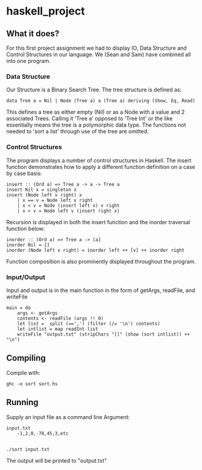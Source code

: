 haskell_project
===============

## What it does?
For this first project assignment we had to display IO, Data Structure and Control Structures in our language.
We (Sean and Sam) have combined all into one program.

### Data Structure
Our Structure is a Binary Search Tree. The tree structure is defined as:

    data Tree a = Nil | Node (Tree a) a (Tree a) deriving (Show, Eq, Read)

This defines a tree as either empty (Nil) or as a Node with a value and 2 associated Trees.
Calling it 'Tree a' opposed to 'Tree Int' or the like essentially means the tree is a polymorphic data type.
The functions not needed to 'sort a list' through use of the tree are omitted.

### Control Structures
The program displays a number of control structures in Haskell.
The insert function demonstrates how to apply a different function definition on a case by case basis:

    insert :: (Ord a) => Tree a -> a -> Tree a
    insert Nil x = singleton x
    insert (Node left v right) x
        | x == v = Node left v right
        | x < v = Node (insert left x) v right
        | x > v = Node left v (insert right x) 

Recursion is displayed in both the insert function and the inorder traversal function below:

    inorder :: (Ord a) => Tree a -> [a]
    inorder Nil = []
    inorder (Node left v right) = inorder left ++ [v] ++ inorder right
    
Function composition is also prominently displayed throughout the program. 

### Input/Output
Input and output is in the main function in the form of getArgs, readFile, and writeFile

    main = do
        args <- getArgs
        contents <- readFile (args !! 0)
        let list =  split (==',') (filter (/= '\n') contents)
        let intlist = map readInt list
        writeFile "output.txt" (stripChars "[]" (show (sort intlist)) ++ "\n")

## Compiling
Compile with:

    ghc -o sort sort.hs

## Running
Supply an input file as a command line Argument:

    input.txt
        -1,2,0,-78,45,3,etc
        

    ./sort input.txt
    
The output will be printed to "output.txt"
